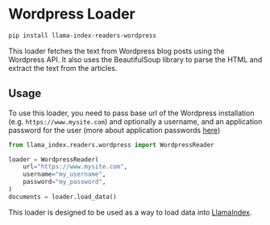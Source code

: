 # Wordpress Loader

```bash
pip install llama-index-readers-wordpress
```

This loader fetches the text from Wordpress blog posts using the Wordpress API. It also uses the BeautifulSoup library to parse the HTML and extract the text from the articles.

## Usage

To use this loader, you need to pass base url of the Wordpress installation (e.g. `https://www.mysite.com`) and optionally
a username, and an application password for the user (more about application passwords [here](https://www.paidmembershipspro.com/create-application-password-wordpress/))

```python
from llama_index.readers.wordpress import WordpressReader

loader = WordpressReader(
    url="https://www.mysite.com",
    username="my_username",
    password="my_password",
)
documents = loader.load_data()
```

This loader is designed to be used as a way to load data into [LlamaIndex](https://github.com/run-llama/llama_index/).
